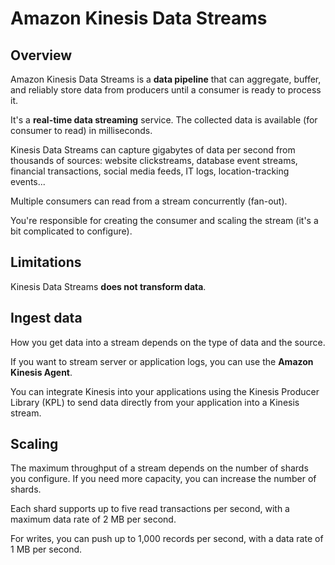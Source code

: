 # Amazon Kinesis Data Streams

## Overview

Amazon Kinesis Data Streams is a **data pipeline** that can aggregate, buffer, and reliably store data from producers until a consumer is ready to process it.

It's a **real-time data streaming** service. The collected data is available (for consumer to read) in milliseconds.

Kinesis Data Streams can capture gigabytes of data per second from thousands of sources: website clickstreams, database event streams, financial transactions, social media feeds, IT logs, location-tracking events...

Multiple consumers can read from a stream concurrently (fan-out).

You're responsible for creating the consumer and scaling the stream (it's a bit complicated to configure).


## Limitations

Kinesis Data Streams **does not transform data**.


## Ingest data

How you get data into a stream depends on the type of data and the source.

If you want to stream server or application logs, you can use the **Amazon Kinesis Agent**. 

You can integrate Kinesis into your applications using the Kinesis Producer Library (KPL) to send data directly from your application into a Kinesis stream.


## Scaling

The maximum throughput of a stream depends on the number of shards you configure. If you need more capacity, you can increase the number of shards.

Each shard supports up to five read transactions per second, with a maximum data rate of 2 MB per second.

For writes, you can push up to 1,000 records per second, with a data rate of 1 MB per second.